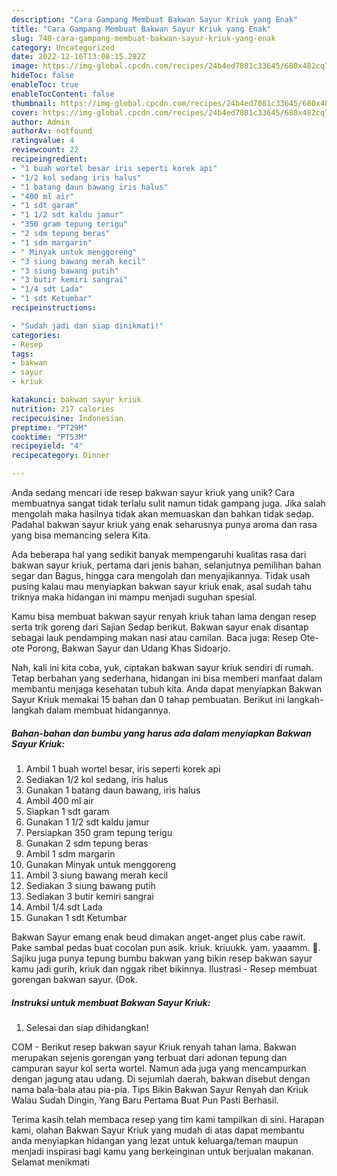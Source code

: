 ```yaml
---
description: "Cara Gampang Membuat Bakwan Sayur Kriuk yang Enak"
title: "Cara Gampang Membuat Bakwan Sayur Kriuk yang Enak"
slug: 740-cara-gampang-membuat-bakwan-sayur-kriuk-yang-enak
category: Uncategorized
date: 2022-12-16T13:08:15.282Z
image: https://img-global.cpcdn.com/recipes/24b4ed7081c33645/680x482cq70/bakwan-sayur-kriuk-foto-resep-utama.jpg
hideToc: false
enableToc: true
enableTocContent: false
thumbnail: https://img-global.cpcdn.com/recipes/24b4ed7081c33645/680x482cq70/bakwan-sayur-kriuk-foto-resep-utama.jpg
cover: https://img-global.cpcdn.com/recipes/24b4ed7081c33645/680x482cq70/bakwan-sayur-kriuk-foto-resep-utama.jpg
author: Admin
authorAv: notfound
ratingvalue: 4
reviewcount: 22
recipeingredient:
- "1 buah wortel besar iris seperti korek api"
- "1/2 kol sedang iris halus"
- "1 batang daun bawang iris halus"
- "400 ml air"
- "1 sdt garam"
- "1 1/2 sdt kaldu jamur"
- "350 gram tepung terigu"
- "2 sdm tepung beras"
- "1 sdm margarin"
- " Minyak untuk menggoreng"
- "3 siung bawang merah kecil"
- "3 siung bawang putih"
- "3 butir kemiri sangrai"
- "1/4 sdt Lada"
- "1 sdt Ketumbar"
recipeinstructions:

- "Sudah jadi dan siap dinikmati!"
categories:
- Resep
tags:
- bakwan
- sayur
- kriuk

katakunci: bakwan sayur kriuk 
nutrition: 217 calories
recipecuisine: Indonesian
preptime: "PT29M"
cooktime: "PT53M"
recipeyield: "4"
recipecategory: Dinner

---
```





Anda sedang mencari ide resep bakwan sayur kriuk yang unik? Cara membuatnya sangat tidak terlalu sulit namun tidak gampang juga. Jika salah mengolah maka hasilnya tidak akan memuaskan dan bahkan tidak sedap. Padahal bakwan sayur kriuk yang enak seharusnya punya aroma dan rasa yang bisa memancing selera Kita.





Ada beberapa hal yang sedikit banyak mempengaruhi kualitas rasa dari bakwan sayur kriuk, pertama dari jenis bahan, selanjutnya pemilihan bahan segar dan Bagus, hingga cara mengolah dan menyajikannya. Tidak usah pusing kalau mau menyiapkan bakwan sayur kriuk enak,      asal sudah tahu triknya maka hidangan ini mampu menjadi suguhan spesial.














Kamu bisa membuat bakwan sayur renyah kriuk tahan lama dengan resep serta trik goreng dari Sajian Sedap berikut. Bakwan sayur enak disantap sebagai lauk pendamping makan nasi atau camilan. Baca juga: Resep Ote-ote Porong, Bakwan Sayur dan Udang Khas Sidoarjo.






Nah, kali ini kita coba, yuk, ciptakan bakwan sayur kriuk sendiri di rumah. Tetap berbahan yang sederhana, hidangan ini bisa memberi manfaat dalam membantu menjaga kesehatan tubuh kita. Anda dapat menyiapkan Bakwan Sayur Kriuk memakai 15 bahan dan 0 tahap pembuatan. Berikut ini langkah-langkah dalam membuat hidangannya.

<!--inarticleads1-->

##### Bahan-bahan dan bumbu yang harus ada dalam menyiapkan Bakwan Sayur Kriuk:

1. Ambil 1 buah wortel besar, iris seperti korek api
1. Sediakan 1/2 kol sedang, iris halus
1. Gunakan 1 batang daun bawang, iris halus
1. Ambil 400 ml air
1. Siapkan 1 sdt garam
1. Gunakan 1 1/2 sdt kaldu jamur
1. Persiapkan 350 gram tepung terigu
1. Gunakan 2 sdm tepung beras
1. Ambil 1 sdm margarin
1. Gunakan  Minyak untuk menggoreng
1. Ambil 3 siung bawang merah kecil
1. Sediakan 3 siung bawang putih
1. Sediakan 3 butir kemiri sangrai
1. Ambil 1/4 sdt Lada
1. Gunakan 1 sdt Ketumbar


Bakwan Sayur emang enak beud dimakan anget-anget plus cabe rawit. Pake sambal pedas buat cocolan pun asik. kriuk. kriuukk. yam. yaaamm. 🤤. Sajiku juga punya tepung bumbu bakwan yang bikin resep bakwan sayur kamu jadi gurih, kriuk dan nggak ribet bikinnya. Ilustrasi - Resep membuat gorengan bakwan sayur. (Dok. 

<!--inarticleads2-->

##### Instruksi untuk membuat Bakwan Sayur Kriuk:


1. Selesai dan siap dihidangkan!

COM - Berikut resep bakwan sayur Kriuk renyah tahan lama. Bakwan merupakan sejenis gorengan yang terbuat dari adonan tepung dan campuran sayur kol serta wortel. Namun ada juga yang mencampurkan dengan jagung atau udang. Di sejumlah daerah, bakwan disebut dengan nama bala-bala atau pia-pia. Tips Bikin Bakwan Sayur Renyah dan Kriuk Walau Sudah Dingin, Yang Baru Pertama Buat Pun Pasti Berhasil. 

Terima kasih telah membaca resep yang tim kami tampilkan di sini. Harapan kami, olahan Bakwan Sayur Kriuk yang mudah di atas dapat membantu anda menyiapkan hidangan yang lezat untuk keluarga/teman maupun menjadi inspirasi bagi kamu yang berkeinginan untuk berjualan makanan. Selamat menikmati
